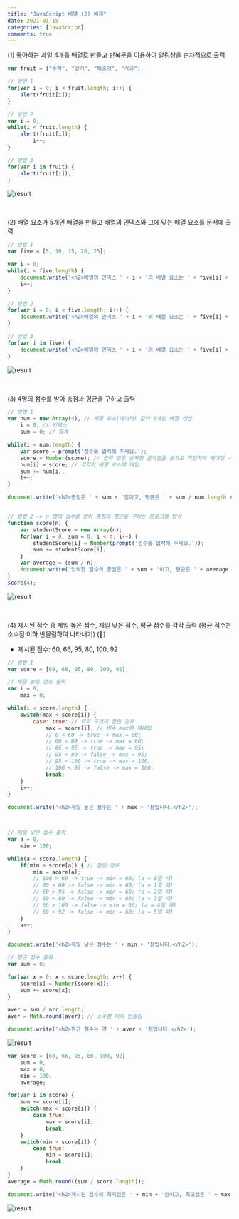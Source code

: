 ```yaml
---
title: "JavaScript 배열 (2) 예제"
date: 2021-01-15
categories: [JavaScript]
comments: true
---
```


(1) 좋아하는 과일 4개를 배열로 만들고 반복문을 이용하여 알림창을 순차적으로 출력

```js
var fruit = ["수박", "딸기", "복숭아", "사과"];

// 방법 1
for(var i = 0; i < fruit.length; i++) {
	alert(fruit[i]);
}

// 방법 2
var i = 0;
while(i < fruit.length) {
	alert(fruit[i]);
    	i++;
}

// 방법 3
for(var i in fruit) {
	alert(fruit[i]);
}
```

![result](https://img1.daumcdn.net/thumb/R1280x0/?scode=mtistory2&fname=https%3A%2F%2Fblog.kakaocdn.net%2Fdn%2FcF9Ksp%2FbtqTAFbTS2C%2FB9sBeQO9NecKEBam0o6ek1%2Fimg.png)

<br>

(2) 배열 요소가 5개인 배열을 만들고 배열의 인덱스와 그에 맞는 배열 요소를 문서에 출력

```js
// 방법 1
var five = [5, 10, 15, 20, 25];

var i = 0;
while(i < five.length) {
	document.write('<h2>배열의 인덱스 ' + i + '의 배열 요소는 ' + five[i] + '입니다</h2>');
	i++;
}

// 방법 2
for(var i = 0; i < five.length; i++) {
	document.write('<h2>배열의 인덱스 ' + i + '의 배열 요소는 ' + five[i] + '입니다</h2>');
}

// 방법 3
for(var i in five) {
	document.write('<h2>배열의 인덱스 ' + i + '의 배열 요소는 ' + five[i] + '입니다</h2>');
}
```

![result](https://img1.daumcdn.net/thumb/R1280x0/?scode=mtistory2&fname=https%3A%2F%2Fblog.kakaocdn.net%2Fdn%2Ft4yOw%2FbtqTADZrqxH%2F7bImdKB1CHFRXgLzGmSGs0%2Fimg.png)

<br>

(3) 4명의 점수를 받아 총점과 평균을 구하고 출력

```js
// 방법 1
var num = new Array(4), // 배열 요소(데이터) 값이 4개인 배열 생성
    i = 0, // 인덱스
    sum = 0; // 합계

while(i < num.length) {
    var score = prompt('점수를 입력해 주세요.');
    score = Number(score); // 입력 받은 숫자형 문자열을 숫자로 리턴하여 재대입 -> prompt에서 입력 받은 값이 숫자형 문자열이라 숫자열로 변경해야 됨
    num[i] = score; // 각각의 배열 요소에 대입
    sum += num[i];
    i++;
}

document.write('<h2>총점은 ' + sum + '점이고, 평균은 ' + sum / num.length + '입니다.</h2>');


// 방법 2 -> n 명의 점수를 받아 총점과 평균을 구하는 프로그램 방식
function score(n) {
	var studentScore = new Array(n);
	for(var i = 0, sum = 0; i < n; i++) {
		studentScore[i] = Number(prompt('점수를 입력해 주세요.'));
		sum += studentScore[i];
	}
	var average = (sum / n);
	document.write('입력한 점수의 총점은 ' + sum + '이고, 평균은 ' + average + '입니다.');
}
score(4);
```

![result](https://img1.daumcdn.net/thumb/R1280x0/?scode=mtistory2&fname=https%3A%2F%2Fblog.kakaocdn.net%2Fdn%2FbpWXvL%2FbtqTENAiuSB%2FwSQtdQ1GJYkpJqxMU9x48K%2Fimg.png)

<br>

(4) 제시된 점수 중 제일 높은 점수, 제일 낮은 점수, 평균 점수를 각각 출력 (평균 점수는 소수점 이하 반올림하여 나타내기) (🥲)

- 제시된 점수: 60, 66, 95, 80, 100, 92

```js
// 방법 1
var score = [60, 66, 95, 80, 100, 92];

// 제일 높은 점수 출력
var i = 0,
    max = 0;

while(i < score.length) {
    switch(max < score[i]) {
        case: true: // 위의 조건이 참인 경우
            max = score[i]; // 변수 max에 재대입
            // 0 < 60 -> true -> max = 60;
            // 60 < 66 -> true -> max = 66;
            // 66 < 95 -> true -> max = 95;
            // 95 < 80 -> false -> max = 95;
            // 95 < 100 -> true -> max = 100;
            // 100 < 92 -> false -> max = 100;
            break;
    }
    i++;
}

document.write('<h2>제일 높은 점수는 ' + max + '점입니다.</h2>');



// 제일 낮은 점수 출력
var a = 0,
    min = 100;

while(a < score.length) {
    if(min > score[a]) { // 참인 경우
        min = acore[a];
        // 100 > 60 -> true -> min = 60; (a = 0일 때)
        // 60 > 66 -> false -> min = 60; (a = 1일 때)
        // 60 > 95 -> false -> min = 60; (a = 2일 때)
        // 60 > 80 -> false -> min = 60; (a = 3일 때)
        // 60 > 100 -> false -> min = 60; (a = 4일 때)
        // 60 > 92 -> false -> min = 60; (a = 5일 때)
    }
    a++;
}

document.write('<h2>제일 낮은 점수는 ' + min + '점입니다.</h2>');

// 평균 점수 출력
var sum = 0;

for(var x = 0; x < score.length; x++) {
    score[x] = Number(score[x]);
    sum += score[x];
}

aver = sum / arr.length;
aver = Math.round(aver); // 소수점 이하 반올림

document.write('<h2>평균 점수는 약 ' + aver + '점입니다.</h2>');
```

![result](https://img1.daumcdn.net/thumb/R1280x0/?scode=mtistory2&fname=https%3A%2F%2Fblog.kakaocdn.net%2Fdn%2Fcw01rr%2FbtqTDcU5Jld%2FcWsJKHkLz2QKHti2hk31S1%2Fimg.png)

```js
var score = [60, 66, 95, 80, 100, 92],
    sum = 0,
    max = 0,
    min = 100,
    average;

for(var i in score) {
	sum += score[i];
	switch(max < score[i]) {
		case true:
			max = score[i];
			break;
	}
	switch(min > score[i]) {
		case true:
			min = score[i];
			break;
	}
}
average = Math.round((sum / score.length));

document.write('<h2>제시된 점수의 최저점은 ' + min + '점이고, 최고점은 ' + max + '점이며 평균은 약 ' + average + '점입니다.</h2>');
```

![result](https://img1.daumcdn.net/thumb/R1280x0/?scode=mtistory2&fname=https%3A%2F%2Fblog.kakaocdn.net%2Fdn%2FRU6Lq%2Fbtq037qk8hC%2FSaGDlVBCUCWKF66gcrEdck%2Fimg.png)
